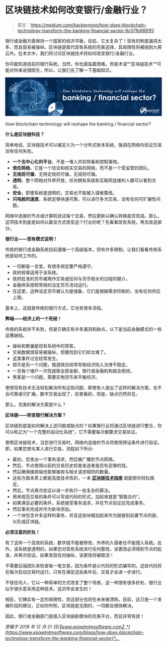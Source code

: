 # 区块链技术如何改变银行/金融行业？

> 原文：<https://medium.com/hackernoon/how-does-blockchain-technology-transform-the-banking-financial-sector-9c07fb6881f0>

银行或金融方面保持一个国家的经济平衡，目前，它太复杂了！现有的制度漏洞太多，而且容易被操纵。区块链是取代现有系统的完美选择，其局限性将被抛到九霄云外。在本文中，我们将讨论区块链技术将如何改变银行/金融行业。

你可能知道目前的银行系统，当然，你也面临着困难。但是术语*“区块链技术”*可能对你来说很陌生，所以，让我们先了解一下基础知识。

![](img/9c1ea8c0a6b61f37da6945eb33efc43b.png)

How blockchain technology will reshape the banking / financial sector?

**什么是区块链科技？**

简单地说，区块链技术可以被定义为一个分布式账本系统，强调在网络内验证交易没有任何失败。

*   **一个去中心化的平台**，不是一堆人共存照看和控制事物。
*   **信任网络**，它是一个验证和核实交易的网络，而不是一个受监管的团队。
*   **无规则可循**，无特定规则可循，无规则可循。
*   **透明**，整个网络对外界开放，任何拥有系统和互联网连接的人都可以看到交易。
*   **安全**，即使系统是透明的，交易也不能被入侵者篡改。
*   **闪电般的速度**，系统足够快速可靠，可以进行多次交易，没有任何可扩展性问题。

网络中连接的节点或计算机验证每个交易，然后更新以确认转换是否完成。那么，这项技术到底是如何以最佳方式改变这个行业的呢？先看看现有系统，再去改造部分。

**银行业——现有模式说明！**

传统的银行或金融系统目前遵循一个高级版本，但有许多限制。让我们看看传统系统是如何工作的。

*   一切都是一言堂，有很多规定要严格遵守。
*   政府规章适用于该系统。
*   政府批准的货币被用作交易或任何与货币相关的过程的媒介。
*   金融体系按照常规的法定货币流动运行。
*   在这里，这种法定货币被认为是储备，它们是根据需求印刷的，没有任何供应上限。

基本上，这就是传统的银行方式，它也有很多流程。

**弊端——经济上的一个死结！**

传统的系统并不失败，但是它确实有许多漏洞和缺点。以下是当前金融模式的一些显著缺陷。

*   操纵和欺骗是现有系统中的常客。
*   交易数据很容易被操纵，但要找到它们却太难了。
*   这类事件过去经常发生。
*   假币是另一个问题，隧道效应经常导致经济陷入法律不稳定。
*   一旦每个储户一次性提取全部金额，银行或金融机构就会倒闭。
*   黑客是一个问题，需要实物货币来平衡经济。

使用现有技术无法轻松解决所有这些问题，即使有人提出了这样的解决方案，也不会可靠或可扩展。数字交易出现了，前景看好。但是，缺点仍然存在。

那么，完美的解决方案是什么？

**区块链——转变银行解决方案？**

区块链到底是如何解决上述问题或缺点的？如果银行业将通过区块链进行整合，你可以称之为“一个完整的自动化系统”，它不需要每次都要求交易验证。

使用区块链技术，当您进行交易时，网络内连接的节点将使用预设条件进行验证，即，如果您想与某人进行交易，流程如下所示:

*   最初，您发出一个事务请求，然后被广播到节点网络。
*   然后，节点使用以前的交易历史检查发送者是否有足够的钱。
*   然后确保接收端也能够接收与相关请求相同的数量。
*   这些方面本质上都是高度技术性的，一本 [**区块链技术指南**](https://www.epixelmlmsoftware.com/blogs/how-blockchain-works-advanced-guide) 就能帮你轻松搞定。
*   然后，节点再次验证以进一步执行一些复杂的算法。
*   用来规范交易的条件可以写成代码的形式，加起来就是“智能合约”。
*   如果满足必要的条件，系统接受事务请求，并在节点验证后完成事务。
*   然后事务完成并作为新块添加。
*   一个块包含许多这样的事务，并且这些块被加起来作为链接到前置节点的链，以形成区块链。

**必须注意的好处！**

有了这样一个高效的系统，数字就不能被修改，外界的入侵者也不能侵入系统。此外，该系统是透明的，如果您对现有系统进行任何更改，该更改必须得到节点的批准，并再次验证。如果发现任何操纵，该更改将被取消！

不需要后端团队来检查每一笔交易，因为条件是以代码的形式编写的。这些代码将在每次启动交易时运行。只有在满足这些条件后，交易才会进一步进行。

不怪任何人，它以一种简单的方式改变了整个场景。这一举措有很多好处，银行业似乎很乐意采用这种技术。这迟早会发生的！

相反，它确实有一定的局限性，但这部分也将在未来被清除。目前，这只是一个发展阶段的建议，正如你所知，区块链是无限的，一切都会很快解决。

因此，银行或金融部门是插入区块链新模块的完美平台，而且非常有效！

*原载于 2018 年 12 月 21 日*[*【www.epixelmlmsoftware.com】*](https://www.epixelmlmsoftware.com/blogs/how-does-blockchain-technology-transform-the-banking-financial-sector)*。*
